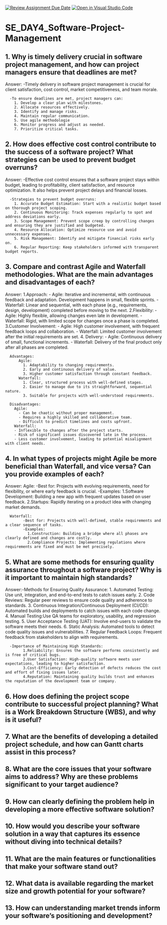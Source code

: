 [![Review Assignment Due Date](https://classroom.github.com/assets/deadline-readme-button-22041afd0340ce965d47ae6ef1cefeee28c7c493a6346c4f15d667ab976d596c.svg)](https://classroom.github.com/a/9pw6JKcu)
[![Open in Visual Studio Code](https://classroom.github.com/assets/open-in-vscode-2e0aaae1b6195c2367325f4f02e2d04e9abb55f0b24a779b69b11b9e10269abc.svg)](https://classroom.github.com/online_ide?assignment_repo_id=15711394&assignment_repo_type=AssignmentRepo)
# SE_DAY4_Software-Project-Management
## 1. Why is timely delivery crucial in software project management, and how can project managers ensure that deadlines are met?
Answer: -Timely delivery in software project management is crucial for client satisfaction, cost control, market competitiveness, and team morale. 

      -To ensure deadlines are met, project managers can:
        1. Develop a clear plan with milestones.
        2. Allocate resources effectively.
        3. Identify and manage risks.
        4. Maintain regular communication.
        5. Use agile methodologie
        6. Monitor progress and adjust as needed.
        7. Prioritize critical tasks.
## 2. How does effective cost control contribute to the success of a software project? What strategies can be used to prevent budget overruns?
Answer: -Effective cost control ensures that a software project stays within budget, leading to profitability, client satisfaction, and resource             optimization. It also helps prevent project delays and financial losses.

      -Strategies to prevent budget overruns:
        1. Accurate Budget Estimation: Start with a realistic budget based on thorough project scoping.
        2. Continuous Monitoring: Track expenses regularly to spot and address deviations early.
        3. Scope Management: Prevent scope creep by controlling changes and ensuring they are justified and budgeted.
        4. Resource Allocation: Optimize resource use and avoid unnecessary expenses.
        5. Risk Management: Identify and mitigate financial risks early on.
        6. Regular Reporting: Keep stakeholders informed with transparent budget reports.
## 3. Compare and contrast Agile and Waterfall methodologies. What are the main advantages and disadvantages of each?
Answer: 1.Approach:
          - Agile: Iterative and incremental, with continuous feedback and adaptation. Development happens in small, flexible sprints.
          - Waterfall: Linear and sequential, with each phase (e.g., requirements, design, development) completed before moving to the next.
        2.Flexibility:
          - Agile: Highly flexible, allowing changes even late in development.
          - Waterfall: Rigid, with limited scope for changes once a phase is completed.
        3.Customer Involvement:
          - Agile: High customer involvement, with frequent feedback loops and collaboration.
          - Waterfall: Limited customer involvement after the initial requirements are set.
        4. Delivery:
          - Agile: Continuous delivery of small, functional increments.
          - Waterfall: Delivery of the final product only after all phases are completed.
          
      Advantages:
          Agile:
            1. Adaptability to changing requirements.
            2. Early and continuous delivery of value.
            3. Higher customer satisfaction through constant feedback.
          Waterfall:
            1. Clear, structured process with well-defined stages.
            2. Easier to manage due to its straightforward, sequential nature.
            3. Suitable for projects with well-understood requirements.

      Disadvantages:
        Agile:
          - Can be chaotic without proper management.
          - Requires a highly skilled and collaborative team.
          - Difficult to predict timelines and costs upfront.
        Waterfall:
        - Inflexible to changes after the project starts.
        - Risk of significant issues discovered late in the process.
        - Less customer involvement, leading to potential misalignment with client needs.
        
## 4. In what types of projects might Agile be more beneficial than Waterfall, and vice versa? Can you provide examples of each?
Answer: Agile:
            -Best for: Projects with evolving requirements, need for flexibility, or where early feedback is crucial.
            -Examples:
                  1.Software Development: Building a new app with frequent updates based on user feedback.
                  2.Startups: Rapidly iterating on a product idea with changing market demands.

      Waterfall:
            -Best for: Projects with well-defined, stable requirements and a clear sequence of tasks.
            -Examples:
              1.Construction: Building a bridge where all phases are clearly defined and changes are costly.
              2.Compliance Projects: Implementing regulations where requirements are fixed and must be met precisely.
              
## 5. What are some methods for ensuring quality assurance throughout a software project? Why is it important to maintain high standards?
Answer:-Methods for Ensuring Quality Assurance:
            1. Automated Testing: Use unit, integration, and end-to-end tests to catch issues early.
            2. Code Reviews: Regular peer reviews to ensure code quality and adherence to standards.
            3. Continuous Integration/Continuous Deployment (CI/CD): Automated builds and deployments to catch issues with each code change.
            4. Manual Testing:Use QA teams for exploratory, usability, and regression testing.
            5. User Acceptance Testing (UAT): Involve end-users to validate the software meets their needs.
            6. Static Analysis: Automated tools to detect code quality issues and vulnerabilities.
            7. Regular Feedback Loops: Frequent feedback from stakeholders to align with requirements.

      -Importance of Maintaining High Standards:
            1.Reliability: Ensures the software performs consistently and is free of critical bugs.
            2.User Satisfaction: High-quality software meets user expectations, leading to higher satisfaction.
            3.Cost-Efficiency: Early detection of defects reduces the cost and effort of fixing issues later.
            4.Reputation: Maintaining quality builds trust and enhances the reputation of the development team or company.
            
## 6. How does defining the project scope contribute to successful project planning? What is a Work Breakdown Structure (WBS), and why is it useful?
## 7. What are the benefits of developing a detailed project schedule, and how can Gantt charts assist in this process?
## 8. What are the core issues that your software aims to address? Why are these problems significant to your target audience?
## 9. How can clearly defining the problem help in developing a more effective software solution?
## 10. How would you describe your software solution in a way that captures its essence without diving into technical details?
## 11. What are the main features or functionalities that make your software stand out?
## 12. What data is available regarding the market size and growth potential for your software?
## 13. How can understanding market trends inform your software’s positioning and development?
